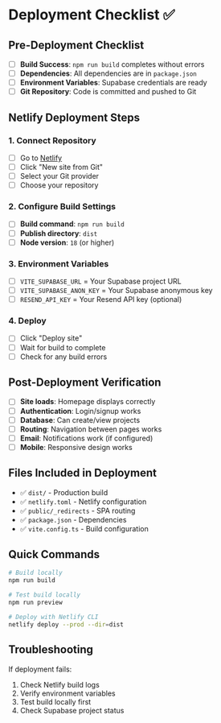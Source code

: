 # Deployment Checklist ✅

## Pre-Deployment Checklist

- [ ] **Build Success**: `npm run build` completes without errors
- [ ] **Dependencies**: All dependencies are in `package.json`
- [ ] **Environment Variables**: Supabase credentials are ready
- [ ] **Git Repository**: Code is committed and pushed to Git

## Netlify Deployment Steps

### 1. Connect Repository

- [ ] Go to [Netlify](https://netlify.com)
- [ ] Click "New site from Git"
- [ ] Select your Git provider
- [ ] Choose your repository

### 2. Configure Build Settings

- [ ] **Build command**: `npm run build`
- [ ] **Publish directory**: `dist`
- [ ] **Node version**: `18` (or higher)

### 3. Environment Variables

- [ ] `VITE_SUPABASE_URL` = Your Supabase project URL
- [ ] `VITE_SUPABASE_ANON_KEY` = Your Supabase anonymous key
- [ ] `RESEND_API_KEY` = Your Resend API key (optional)

### 4. Deploy

- [ ] Click "Deploy site"
- [ ] Wait for build to complete
- [ ] Check for any build errors

## Post-Deployment Verification

- [ ] **Site loads**: Homepage displays correctly
- [ ] **Authentication**: Login/signup works
- [ ] **Database**: Can create/view projects
- [ ] **Routing**: Navigation between pages works
- [ ] **Email**: Notifications work (if configured)
- [ ] **Mobile**: Responsive design works

## Files Included in Deployment

- ✅ `dist/` - Production build
- ✅ `netlify.toml` - Netlify configuration
- ✅ `public/_redirects` - SPA routing
- ✅ `package.json` - Dependencies
- ✅ `vite.config.ts` - Build configuration

## Quick Commands

```bash
# Build locally
npm run build

# Test build locally
npm run preview

# Deploy with Netlify CLI
netlify deploy --prod --dir=dist
```

## Troubleshooting

If deployment fails:

1. Check Netlify build logs
2. Verify environment variables
3. Test build locally first
4. Check Supabase project status
